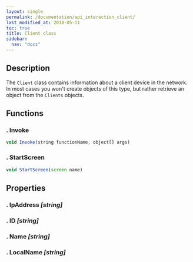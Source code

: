 ```yaml
---
layout: single
permalink: /documentation/api_interaction_client/
last_modified_at: 2018-05-11
toc: true
title: Client class
sidebar:
  nav: "docs"
---
```


## Description

The `Client` class contains information about a client device in the network. In most cases you won't create objects of this type, but rather retrieve an object from the `Clients` objects.

## Functions
### . Invoke
```javascript
void Invoke(string functionName, object[] args)
```

### . StartScreen
```javascript
void StartScreen(screen name)
```

## Properties
### . IpAddress _[string]_
### . ID _[string]_
### . Name _[string]_
### . LocalName _[string]_

